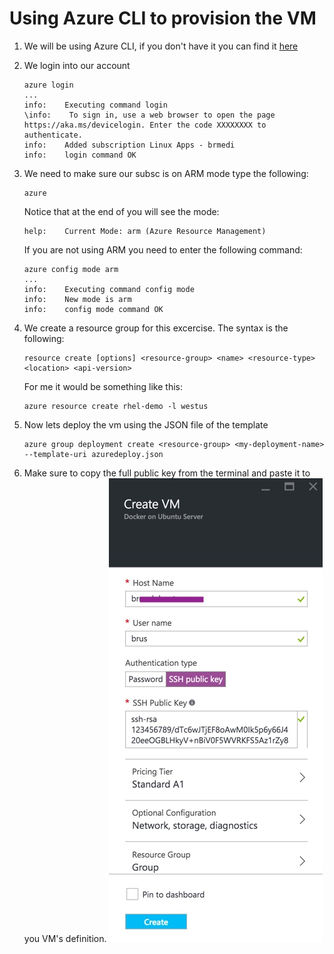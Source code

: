# Using Azure CLI to provision the VM
1. We will be using Azure CLI, if you don't have it you can find it [here](https://azure.microsoft.com/en-us/documentation/articles/xplat-cli-install/)
1. We login into our account
    ```Shell
    azure login
    ...
    info:    Executing command login
    \info:    To sign in, use a web browser to open the page https://aka.ms/devicelogin. Enter the code XXXXXXXX to authenticate.
    info:    Added subscription Linux Apps - brmedi
    info:    login command OK
    ```
1. We need to make sure our subsc is on ARM mode type the following:
    ```Shell
    azure 
    ```
    Notice that at the end of you will see the mode:
    ```Shell
    help:    Current Mode: arm (Azure Resource Management)
    ```
    If you are not using ARM you need to enter the following command:
    ```Shell
    azure config mode arm
    ...
    info:    Executing command config mode
    info:    New mode is arm
    info:    config mode command OK
    ```

1. We create a resource group for this excercise. The syntax is the following:
     ```Shell
    resource create [options] <resource-group> <name> <resource-type> <location> <api-version>
    ```
    For me it would be something like this:
    ```Shell
    azure resource create rhel-demo -l westus
    ```
1. Now lets deploy the vm using the JSON file of the template
     ```Shell
    azure group deployment create <resource-group> <my-deployment-name> --template-uri azuredeploy.json
    ```


1. Make sure to copy the full public key from the terminal and paste it to you VM's definition.
    ![alt text][set-vm-up]


[set-vm-up]: /img/set-vm-up.jpg "Fill it up with your info."
